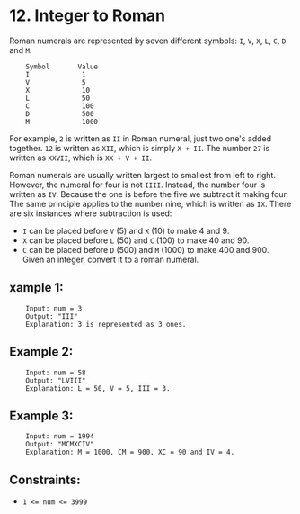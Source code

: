 # 12. Integer to Roman

Roman numerals are represented by seven different symbols: `I`, `V`, `X`, `L`, `C`, `D` and `M`.

        Symbol       Value
        I             1
        V             5
        X             10
        L             50
        C             100
        D             500
        M             1000
For example, `2` is written as `II` in Roman numeral, just two one's added together. `12` is written as `XII`, which is simply `X + II`. The number `27` is written as `XXVII`, which is `XX + V + II`.

Roman numerals are usually written largest to smallest from left to right. However, the numeral for four is not `IIII`. Instead, the number four is written as `IV`. Because the one is before the five we subtract it making four. The same principle applies to the number nine, which is written as `IX`. There are six instances where subtraction is used:

* `I` can be placed before `V` (5) and `X` (10) to make 4 and 9. 
* `X` can be placed before `L` (50) and `C` (100) to make 40 and 90. 
* `C` can be placed before `D` (500) and `M` (1000) to make 400 and 900.
Given an integer, convert it to a roman numeral.

 

## xample 1:

        Input: num = 3
        Output: "III"
        Explanation: 3 is represented as 3 ones.
## Example 2:

        Input: num = 58
        Output: "LVIII"
        Explanation: L = 50, V = 5, III = 3.
## Example 3:

        Input: num = 1994
        Output: "MCMXCIV"
        Explanation: M = 1000, CM = 900, XC = 90 and IV = 4.
 

## Constraints:

* `1 <= num <= 3999`
